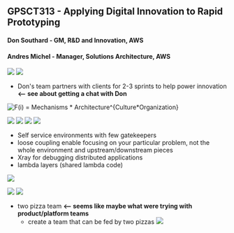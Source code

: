## GPSCT313 - Applying Digital Innovation to Rapid Prototyping

#### Don Southard - GM, R&D and Innovation, AWS
#### Andres Michel - Manager, Solutions Architecture, AWS

![  ](../images/20181129_143923.jpg)
![  ](../images/20181129_144118.jpg)


- Don's team partners with clients for 2-3 sprints to help power innovation **<-- see about getting a chat with Don**



![F(i) = Mechanisms * Architecture^{Culture*Organization}](../images/__SVG__c6fbe49d69e3ac9c0f05a3d388b79eaa.png)

![  ](../images/20181129_144415.jpg)
![  ](../images/20181129_144652.jpg)
![  ](../images/20181129_144922.jpg)
![  ](../images/20181129_145324.jpg)



- Self service environments with few gatekeepers
- loose coupling enable focusing on your particular problem, not the whole environment and upstream/downstream pieces
- Xray for debugging distributed applications
- lambda layers (shared lambda code)

![  ](../images/20181129_150407.jpg)

![  ](../images/20181129_150625.jpg)
![  ](../images/20181129_150837.jpg)
- two pizza team **<-- seems like maybe what were trying with product/platform teams**
	- create a team that can be fed by two pizzas
![  ](../images/20181129_151028.jpg)

